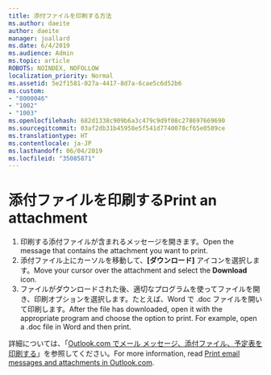 ```yaml
---
title: 添付ファイルを印刷する方法
ms.author: daeite
author: daeite
manager: joallard
ms.date: 6/4/2019
ms.audience: Admin
ms.topic: article
ROBOTS: NOINDEX, NOFOLLOW
localization_priority: Normal
ms.assetid: 5e2f1581-027a-4417-8d7a-6cae5c6d52b6
ms.custom:
- "8000046"
- "1002"
- "1003"
ms.openlocfilehash: 682d1338c909b6a3c479c9d9f08c278697669690
ms.sourcegitcommit: 03af2db31b45958e5f541d7740078cf65e0589ce
ms.translationtype: HT
ms.contentlocale: ja-JP
ms.lasthandoff: 06/04/2019
ms.locfileid: "35085871"
---
```

# <a name="print-an-attachment"></a><span data-ttu-id="1c753-102">添付ファイルを印刷する</span><span class="sxs-lookup"><span data-stu-id="1c753-102">Print an attachment</span></span>

1. <span data-ttu-id="1c753-103">印刷する添付ファイルが含まれるメッセージを開きます。</span><span class="sxs-lookup"><span data-stu-id="1c753-103">Open the message that contains the attachment you want to print.</span></span>
2. <span data-ttu-id="1c753-104">添付ファイル上にカーソルを移動して、**[ダウンロード]** アイコンを選択します。</span><span class="sxs-lookup"><span data-stu-id="1c753-104">Move your cursor over the attachment and select the **Download** icon.</span></span>
3. <span data-ttu-id="1c753-p101">ファイルがダウンロードされた後、適切なプログラムを使ってファイルを開き、印刷オプションを選択します。たとえば、Word で .doc ファイルを開いて印刷します。</span><span class="sxs-lookup"><span data-stu-id="1c753-p101">After the file has downloaded, open it with the appropriate program and choose the option to print. For example, open a .doc file in Word and then print.</span></span>

<span data-ttu-id="1c753-107">詳細については、「[Outlook.com でメール メッセージ、添付ファイル、予定表を印刷する](https://go.microsoft.com/fwlink/?linkid=2021110&amp;clcid=0x409)」を参照してください。</span><span class="sxs-lookup"><span data-stu-id="1c753-107">For more information, read [Print email messages and attachments in Outlook.com](https://go.microsoft.com/fwlink/?linkid=2021110&amp;clcid=0x409).</span></span>